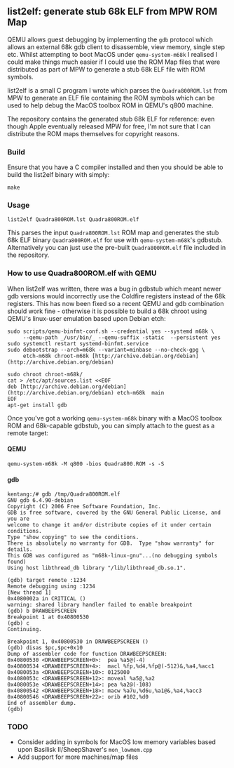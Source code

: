 ## list2elf: generate stub 68k ELF from MPW ROM Map

QEMU allows guest debugging by implementing the `gdb` protocol which allows an external 68k gdb client to disassemble, view memory, single step etc.  Whilst attempting to boot MacOS under `qemu-system-m68k` I realised I could make things much easier if I could use the ROM Map files that were distributed as part of MPW to generate a stub 68k ELF file with ROM symbols.

list2elf is a small C program I wrote which parses the `Quadra800ROM.lst` from MPW to generate an ELF file containing the ROM symbols which can be used to help debug the MacOS toolbox ROM in QEMU's q800 machine.

The repository contains the generated stub 68k ELF for reference: even though Apple eventually released MPW for free, I'm not sure that I can distribute the ROM maps themselves for copyright reasons.

### Build
Ensure that you have a C compiler installed and then you should be able to build the list2elf binary with simply:

    make

### Usage
    list2elf Quadra800ROM.lst Quadra800ROM.elf

This parses the input `Quadra800ROM.lst` ROM map and generates the stub 68k ELF binary `Quadra800ROM.elf` for use with `qemu-system-m68k`'s gdbstub. Alternatively you can just use the pre-built `Quadra800ROM.elf` file included in the repository.

### How to use Quadra800ROM.elf with QEMU
When list2elf was written, there was a bug in gdbstub which meant newer gdb versions would incorrectly use the Coldfire registers instead of the 68k registers. This has now been fixed so a recent QEMU and gdb combination should work fine - otherwise it is possible to build a 68k chroot using QEMU's linux-user emulation based upon Debian etch:


```
sudo scripts/qemu-binfmt-conf.sh --credential yes --systemd m68k \
     --qemu-path _/usr/bin/_ --qemu-suffix -static  --persistent yes
sudo systemctl restart systemd-binfmt.service
sudo debootstrap --arch=m68k --variant=minbase --no-check-gpg \
     etch-m68k chroot-m68k [http://archive.debian.org/debian](http://archive.debian.org/debian)

sudo chroot chroot-m68k/
cat > /etc/apt/sources.list <<EOF
deb [http://archive.debian.org/debian](http://archive.debian.org/debian) etch-m68k  main
EOF
apt-get install gdb
```

Once you've got a working `qemu-system-m68k` binary with a MacOS toolbox ROM and 68k-capable gdbstub, you can simply attach to the guest as a remote target:

#### QEMU
    qemu-system-m68k -M q800 -bios Quadra800.ROM -s -S

#### gdb
    kentang:/# gdb /tmp/Quadra800ROM.elf
    GNU gdb 6.4.90-debian
    Copyright (C) 2006 Free Software Foundation, Inc.
    GDB is free software, covered by the GNU General Public License, and you are
    welcome to change it and/or distribute copies of it under certain conditions.
    Type "show copying" to see the conditions.
    There is absolutely no warranty for GDB.  Type "show warranty" for details.
    This GDB was configured as "m68k-linux-gnu"...(no debugging symbols found)
    Using host libthread_db library "/lib/libthread_db.so.1".
    
    (gdb) target remote :1234
    Remote debugging using :1234
    [New thread 1]
    0x4080002a in CRITICAL ()
    warning: shared library handler failed to enable breakpoint
    (gdb) b DRAWBEEPSCREEN
    Breakpoint 1 at 0x40800530
    (gdb) c
    Continuing.
    
    Breakpoint 1, 0x40800530 in DRAWBEEPSCREEN ()
    (gdb) disas $pc,$pc+0x10
    Dump of assembler code for function DRAWBEEPSCREEN:
    0x40800530 <DRAWBEEPSCREEN+0>:  pea %a5@(-4)
    0x40800534 <DRAWBEEPSCREEN+4>:  macl %fp,%d4,%fp@(-512)&,%a4,%acc1
    0x4080053a <DRAWBEEPSCREEN+10>: 0125000
    0x4080053c <DRAWBEEPSCREEN+12>: moveal %a5@,%a2
    0x4080053e <DRAWBEEPSCREEN+14>: pea %a2@(-108)
    0x40800542 <DRAWBEEPSCREEN+18>: macw %a7u,%d6u,%a1@&,%a4,%acc3
    0x40800546 <DRAWBEEPSCREEN+22>: orib #102,%d0
    End of assembler dump.
    (gdb)

### TODO
- Consider adding in symbols for MacOS low memory variables based upon Basilisk II/SheepShaver's `mon_lowmem.cpp`
- Add support for more machines/map files

